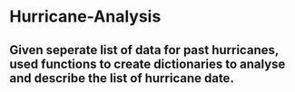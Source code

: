 # Hurricane-Analysis
## Given seperate list of data for past hurricanes, used functions to create dictionaries to analyse and describe the list of hurricane date.
